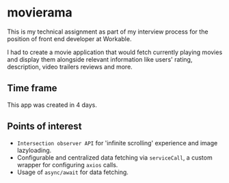 # movierama

This is my technical assignment as part of my interview process for the position of front end developer at Workable.

I had to create a movie application that would fetch currently playing movies and display them alongside relevant information like users' rating, description, video trailers reviews and more.

## Time frame

This app was created in 4 days.

## Points of interest

* `Intersection observer API` for 'infinite scrolling' experience and image lazyloading.
* Configurable and centralized data fetching via `serviceCall`,  a custom wrapper for configuring `axios` calls.
* Usage of `async/await` for data fetching.
